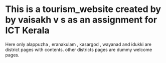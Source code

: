 # This is a tourism_website created by by vaisakh v s as an assignment for ICT Kerala
Here only alappuzha , eranakulam , kasargod , wayanad and idukki are district pages with contents. other districts pages are dummy welcome pages.
